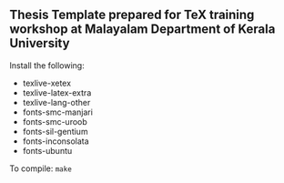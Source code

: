 ## Thesis Template prepared for TeX training workshop at Malayalam Department of Kerala University

Install the following:

* texlive-xetex 
* texlive-latex-extra 
* texlive-lang-other
* fonts-smc-manjari 
* fonts-smc-uroob 
* fonts-sil-gentium 
* fonts-inconsolata 
* fonts-ubuntu

To compile:
`make`